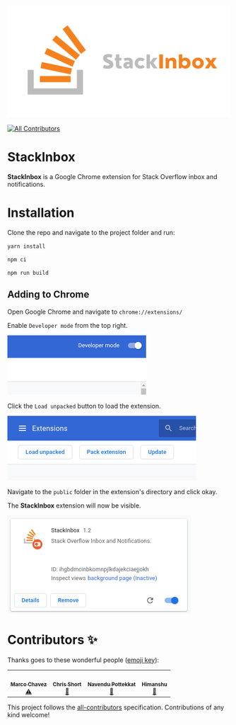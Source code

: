 ![StackInbox](./StackInbox.png)

<!-- ALL-CONTRIBUTORS-BADGE:START - Do not remove or modify this section -->
[![All Contributors](https://img.shields.io/badge/all_contributors-4-orange.svg?style=flat-square)](#contributors-)
<!-- ALL-CONTRIBUTORS-BADGE:END --> 

# StackInbox

**StackInbox** is a Google Chrome extension for Stack Overflow inbox and notifications.

# Installation

Clone the repo and navigate to the project folder and run:

```
yarn install
```

```
npm ci
```

```
npm run build
```

## Adding to Chrome

Open Google Chrome and navigate to ```chrome://extensions/```

Enable ```Developer mode``` from the top right.

![Dev Mode](./dev_mode.png)

Click the ```Load unpacked``` button to load the extension.

![Load unpacked](./load_unpacked.png)

Navigate to the ```public``` folder in the extension's directory and click okay.

The **StackInbox** extension will now be visible.

![extension](./extension.png)

# Contributors ✨

Thanks goes to these wonderful people ([emoji key](https://allcontributors.org/docs/en/emoji-key)):

<!-- ALL-CONTRIBUTORS-LIST:START - Do not remove or modify this section -->
<!-- prettier-ignore-start -->
<!-- markdownlint-disable -->
<table>
  <tr>
    <td align="center"><a href="https://www.marcochavez.info/"><img src="https://avatars0.githubusercontent.com/u/43889446?v=4" width="100px;" alt=""/><br /><sub><b>Marco Chavez</b></sub></a><br /><a href="https://github.com/devcshort/stack-inbox/commits?author=mxrcochxvez" title="Tests">⚠️</a></td>
    <td align="center"><a href="https://www.chrisrshort.com"><img src="https://avatars3.githubusercontent.com/u/13677134?v=4" width="100px;" alt=""/><br /><sub><b>Chris Short</b></sub></a><br /><a href="#projectManagement-devcshort" title="Project Management">📆</a></td>
    <td align="center"><a href="http://navendu.me"><img src="https://avatars1.githubusercontent.com/u/49474499?v=4" width="100px;" alt=""/><br /><sub><b>Navendu Pottekkat</b></sub></a><br /><a href="https://github.com/devcshort/stack-inbox/commits?author=navendu-pottekkat" title="Documentation">📖</a></td>
    <td align="center"><a href="https://himanshujaidka-github-io.vercel.app/"><img src="https://avatars3.githubusercontent.com/u/58654018?v=4" width="100px;" alt=""/><br /><sub><b>Himanshu</b></sub></a><br /><a href="https://github.com/devcshort/stack-inbox/commits?author=himanshujaidka" title="Documentation">📖</a></td>
  </tr>
</table>

<!-- markdownlint-enable -->
<!-- prettier-ignore-end -->
<!-- ALL-CONTRIBUTORS-LIST:END -->

This project follows the [all-contributors](https://github.com/all-contributors/all-contributors) specification. Contributions of any kind welcome!
